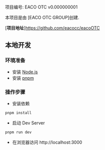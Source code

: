 # 

项目编号: EACO OTC v0.000000001

本项目是由 [EACO OTC GROUP]创建.

[**项目地址**]https://github.com/eacocc/eacoOTC

## 本地开发

### 环境准备

- 安装 [Node.js](https://nodejs.org/en)
- 安装 [pnpm](https://pnpm.io/installation)

### 操作步骤

- 安装依赖

```sh
pnpm install
```

- 启动 Dev Server

```sh
pnpm run dev
```

- 在浏览器访问 http://localhost:3000
